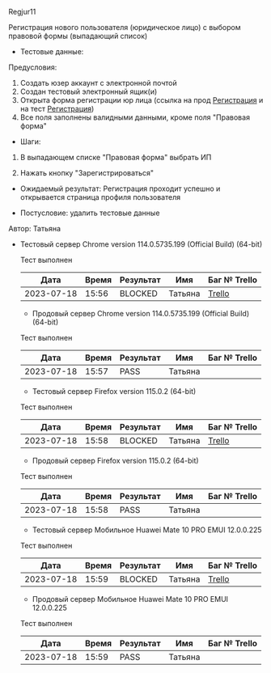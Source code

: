 Regjur11

Регистрация нового пользователя (юридическое лицо) с выбором правовой формы (выпадающий список)

* Тестовые данные: 
  
Предусловия:
1. Создать юзер аккаунт с электронной почтой
2. Создан тестовый электронный ящик(и)
3. Открыта форма регистрации юр лица
(ссылка на прод [Регистрация](https://stroyrem-nn.ru/user/register)
и на тест [Регистрация](https://test2.stroyrem-nn.ru/user/register))
4. Все поля заполнены валидными данными, кроме поля "Правовая форма"

* Шаги:
1. В выпадающем списке "Правовая форма" выбрать ИП

2. Нажать кнопку "Зарегистрироваться"
   
* Ожидаемый результат: Регистрация проходит успешно и открывается страница профиля пользователя

* Постусловие: удалить тестовые данные

Автор: Татьяна

* Тестовый сервер Chrome version 114.0.5735.199 (Official Build) (64-bit)
  
  Тест выполнен
  
  | Дата       | Время | Результат | Имя     | Баг № Trello                            |
  | ---------- | ----- | --------- | ------- | --------------------------------------- |
  | 2023-07-18 | 15:56 | BLOCKED   | Татьяна | [Trello](https://trello.com/c/IqUL6US8) |
  
  - Продовый сервер Chrome version 114.0.5735.199 (Official Build) (64-bit)
  
  Тест выполнен
  
  | Дата       | Время | Результат | Имя     | Баг № Trello |
  | ---------- | ----- | --------- | ------- | ------------ |
  | 2023-07-18 | 15:57 | PASS      | Татьяна |              |
  
  - Тестовый сервер Firefox version 115.0.2 (64-bit)
  
  Тест выполнен
  
  | Дата       | Время | Результат | Имя     | Баг № Trello                            |
  | ---------- | ----- | --------- | ------- | --------------------------------------- |
  | 2023-07-18 | 15:58 | BLOCKED   | Татьяна | [Trello](https://trello.com/c/IqUL6US8) |
  
  - Продовый сервер Firefox version 115.0.2 (64-bit)
  
  Тест выполнен
  
  | Дата       | Время | Результат | Имя     | Баг № Trello |
  | ---------- | ----- | --------- | ------- | ------------ |
  | 2023-07-18 | 15:58 | PASS      | Татьяна |              |
  
  - Тестовый сервер Мобильное Huawei Mate 10 PRO EMUI 12.0.0.225
  
  Тест выполнен
  
  | Дата       | Время | Результат | Имя     | Баг № Trello                            |
  | ---------- | ----- | --------- | ------- | --------------------------------------- |
  | 2023-07-18 | 15:59 | BLOCKED   | Татьяна | [Trello](https://trello.com/c/HvbxgaEb) |
  
  - Продовый сервер Мобильное Huawei Mate 10 PRO EMUI 12.0.0.225
  
  Тест выполнен
  
  | Дата       | Время | Результат | Имя     | Баг № Trello |
  | ---------- | ----- | --------- | ------- | ------------ |
  | 2023-07-18 | 15:59 | PASS      | Татьяна |              |
